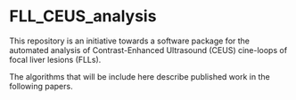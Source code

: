 # FLL_CEUS_analysis
This repository is an initiative towards a software package for the automated analysis of Contrast-Enhanced Ultrasound (CEUS) cine-loops of focal liver lesions (FLLs).

The algorithms that will be include here describe published work in the following papers.

